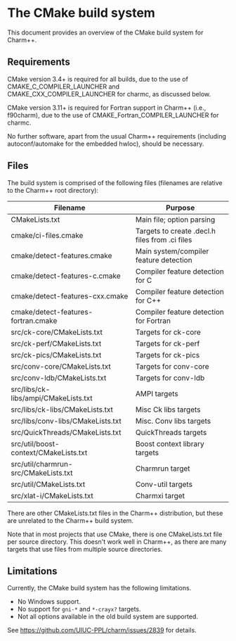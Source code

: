 # The CMake build system

This document provides an overview of the CMake build system for Charm++.

## Requirements

CMake version 3.4+ is required for all builds, due to the use of
CMAKE_C_COMPILER_LAUNCHER and CMAKE_CXX_COMPILER_LAUNCHER for charmc, as
discussed below.

CMake version 3.11+ is required for Fortran support in Charm++ (i.e.,
f90charm), due to the use of CMAKE_Fortran_COMPILER_LAUNCHER for charmc.

No further software, apart from the usual Charm++ requirements (including
autoconf/automake for the embedded hwloc), should be necessary.

## Files

The build system is comprised of the following files (filenames are relative
to the Charm++ root directory):

| Filename                              | Purpose                                        |
|---------------------------------------|------------------------------------------------|
| CMakeLists.txt                        | Main file; option parsing                      |
| cmake/ci-files.cmake                  | Targets to create .decl.h files from .ci files |
| cmake/detect-features.cmake           | Main system/compiler feature detection         |
| cmake/detect-features-c.cmake         | Compiler feature detection for C               |
| cmake/detect-features-cxx.cmake       | Compiler feature detection for C++             |
| cmake/detect-features-fortran.cmake   | Compiler feature detection for Fortran         |
| src/ck-core/CMakeLists.txt            | Targets for ck-core                            |
| src/ck-perf/CMakeLists.txt            | Targets for ck-perf                            |
| src/ck-pics/CMakeLists.txt            | Targets for ck-pics                            |
| src/conv-core/CMakeLists.txt          | Targets for conv-core                          |
| src/conv-ldb/CMakeLists.txt           | Targets for conv-ldb                           |
| src/libs/ck-libs/ampi/CMakeLists.txt  | AMPI targets                                   |
| src/libs/ck-libs/CMakeLists.txt       | Misc Ck libs targets                           |
| src/libs/conv-libs/CMakeLists.txt     | Misc. Conv libs targets                        |
| src/QuickThreads/CMakeLists.txt       | QuickThreads targets                           |
| src/util/boost-context/CMakeLists.txt | Boost context library targets                  |
| src/util/charmrun-src/CMakeLists.txt  | Charmrun target                                |
| src/util/CMakeLists.txt               | Conv-util targets                              |
| src/xlat-i/CMakeLists.txt             | Charmxi target                                 |

There are other CMakeLists.txt files in the Charm++ distribution, but these are unrelated
to the Charm++ build system.

Note that in most projects that use CMake, there is one CMakeLists.txt file per source
directory. This doesn't work well in Charm++, as there are many targets that use files
from multiple source directories.


## Limitations

Currently, the CMake build system has the following limitations.

- No Windows support. 
- No support for `gni-*` and `*-crayx?` targets.
- Not all options available in the old build system are supported.

See https://github.com/UIUC-PPL/charm/issues/2839 for details.
